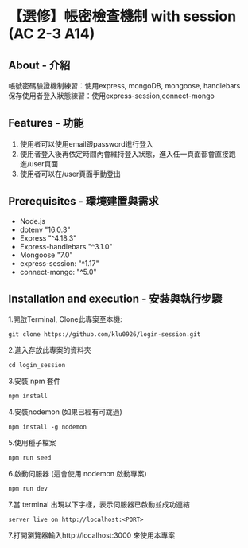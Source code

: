 # 【選修】帳密檢查機制 with session (AC 2-3 A14)


## About - 介紹
帳號密碼驗證機制練習：使用express, mongoDB, mongoose, handlebars  
保存使用者登入狀態練習：使用express-session,connect-mongo  

## Features - 功能

1. 使用者可以使用email跟password進行登入
2. 使用者登入後再依定時間內會維持登入狀態，進入任一頁面都會直接跑進/user頁面
3. 使用者可以在/user頁面手動登出

## Prerequisites - 環境建置與需求

* Node.js
* dotenv "16.0.3"
* Express "^4.18.3"
* Express-handlebars "^3.1.0"
* Mongoose "7.0"
* express-session: "^1.17"
* connect-mongo: "^5.0"

## Installation and execution - 安裝與執行步驟

1.開啟Terminal, Clone此專案至本機:
```
git clone https://github.com/klu0926/login-session.git
```

2.進入存放此專案的資料夾
```
cd login_session
```

3.安裝 npm 套件
```
npm install
```

4.安裝nodemon (如果已經有可跳過)
```
npm install -g nodemon
```

5.使用種子檔案
```
npm run seed
```

6.啟動伺服器 (這會使用 nodemon 啟動專案)
```
npm run dev 
```

7.當 terminal 出現以下字樣，表示伺服器已啟動並成功連結
```
server live on http://localhost:<PORT>
```

7.打開瀏覽器輸入http://localhost:3000 來使用本專案

